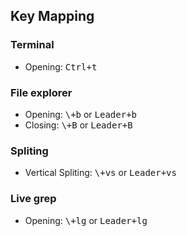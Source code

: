 ## Key Mapping
### Terminal
- Opening: <kbd>Ctrl+t</kbd>

### File explorer
- Opening: <kbd>\\+b</kbd> or <kbd>Leader+b</kbd>
- Closing: <kbd>\\+B</kbd> or <kbd>Leader+B</kbd>

### Spliting
- Vertical Spliting: <kbd>\\+vs</kbd> or <kbd>Leader+vs</kbd>

### Live grep
- Opening: <kbd>\\+lg</kbd> or <kbd>Leader+lg</kbd>